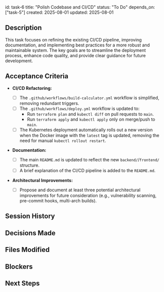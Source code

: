 id: task-6
title: "Polish Codebase and CI/CD"
status: "To Do"
depends_on: ["task-5"]
created: 2025-08-01
updated: 2025-08-01

## Description

This task focuses on refining the existing CI/CD pipeline, improving documentation, and implementing best practices for a more robust and maintainable system. The key goals are to streamline the deployment process, enhance code quality, and provide clear guidance for future development.

## Acceptance Criteria

- **CI/CD Refactoring:**

  - [ ] The `.github/workflows/build-calculator.yml` workflow is simplified, removing redundant triggers.
  - [ ] The `.github/workflows/deploy.yml` workflow is updated to:
    - Run `terraform plan` and `kubectl diff` on pull requests to `main`.
    - Run `terraform apply` and `kubectl apply` only on merge/push to `main`.
  - [ ] The Kubernetes deployment automatically rolls out a new version when the Docker image with the `latest` tag is updated, removing the need for manual `kubectl rollout restart`.

- **Documentation:**

  - [ ] The main `README.md` is updated to reflect the new `backend/`/`frontend/` structure.
  - [ ] A brief explanation of the CI/CD pipeline is added to the `README.md`.

- **Architectural Improvements:**
  - [ ] Propose and document at least three potential architectural improvements for future consideration (e.g., vulnerability scanning, pre-commit hooks, multi-arch builds).

## Session History

<!-- Update as work progresses -->

## Decisions Made

<!-- Document key implementation decisions -->

## Files Modified

<!-- Track all file changes -->

## Blockers

<!-- Document any blockers encountered -->

## Next Steps

<!-- Maintain continuity between sessions -->
